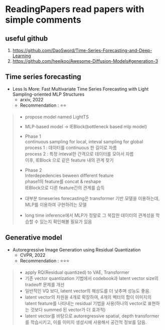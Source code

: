ReadingPapers
read papers with simple comments
==========================


useful github
-----------------------------
1. https://github.com/DaoSword/Time-Series-Forecasting-and-Deep-Learning
2. https://github.com/heejkoo/Awesome-Diffusion-Models#generation-3


Time series forecasting
-----------------------------

* Less Is More: Fast Multivariate Time Series Forecasting with Light Sampling-oriented MLP Structures
    * arxiv, 2022
    * Recommendation : ⭐⭐
> - propose model named LightTS   
> - MLP-based model -> IEBlock(bottleneck based mlp model)   
> - Phase 1    
>   continuous sampling for local, inteval sampling for global   
>	process 1 : 데이터를 continuous 한 길이로 자름   
>	process 2 : 특정 inteval한 간격으로 데이터를 모아서 자름   
>	이후, IEBlock 으로 같은 feature 내의 관계 찾기   
> - Phase 2    
>   Interdepedencies beween different feature   
>   phase1의 feature를 concat & reshape   
>   IEBlock으로 다른 feature간의 관계를 습득
> 
> - 대부분 timeseries forecasting은 transformer 기반 모델을 이용하는데, MLP를 이용하여 구현하려는 모델
> - long time inference에서 MLP가 정말로 그 복잡한 데이터의 관계성을 학습할 수 있는지 확인해볼 필요가 있음






Generative model
-----------------------------

* Autoregressive Image Generation using Residual Quantization
    * CVPR, 2022
    * Recommendation : ⭐⭐⭐
> - apply RQ(Residual quantized) to VAE, Transformer
> - 기존 vector quantization 기법에서 codebook과 latent vector size의 tradeoff 문제를 개선 
> - 일반적인 VQ 보다, latent vector의 해상도를 더 낮추며 성능도 좋음.
> - latent vector의 차원을 4개로 확장하여, 4개의 벡터의 합이 이미지의 latent feature를 나타내는 residual 기법을 사용(하나의 vector로 표현하는 것보다 summed 된 vector가 더 효과적)
> - latent vector를 바탕으로 autoregressive spatial, depth transformer를 학습시키고, 이를 이미지 생성시에 사용해서 공간적 정보를 담음.








